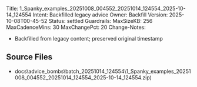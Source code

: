 Title: 1_Spanky_examples_20251008_004552_20251014_124554_2025-10-14_124554
Intent: Backfilled legacy advice
Owner: Backfill
Version: 2025-10-08T00-45-52
Status: settled
Guardrails:
  MaxSizeKB: 256
  MaxCadenceMins: 30
  MaxChangePct: 20
Change-Notes:
  - Backfilled from legacy content; preserved original timestamp

## Source Files
- docs\advice_bombs\batch_20251014_124554\1_Spanky_examples_20251008_004552_20251014_124554_2025-10-14_124554.zip)
